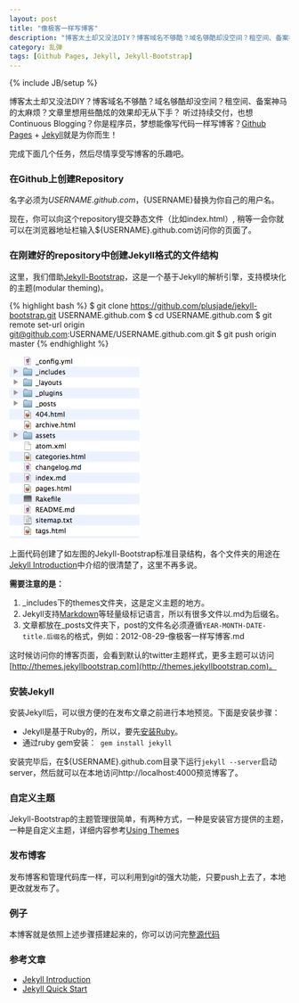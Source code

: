 ```yaml
---
layout: post
title: "像极客一样写博客"
description: "博客太土却又没法DIY？博客域名不够酷？域名够酷却没空间？租空间、备案神马的太麻烦？文章里想用些酷炫的效果却无从下手？听过持续交付，也想Continuous Blogging？你是程序员，梦想能像写代码一样写博客？[Github Pages](http://pages.github.com) + [Jekyll](http://jekyllrb.com)就是为你而生！"
category: 乱弹
tags: [Github Pages, Jekyll, Jekyll-Bootstrap]
---
```

{% include JB/setup %}

博客太土却又没法DIY？博客域名不够酷？域名够酷却没空间？租空间、备案神马的太麻烦？文章里想用些酷炫的效果却无从下手？
听过持续交付，也想Continuous Blogging？你是程序员，梦想能像写代码一样写博客？[Github Pages](http://pages.github.com) + [Jekyll](http://jekyllrb.com)就是为你而生！

完成下面几个任务，然后尽情享受写博客的乐趣吧。

### 在Github上创建Repository

名字必须为${USERNAME}.github.com，${USERNAME}替换为你自己的用户名。

现在，你可以向这个repository提交静态文件（比如index.html）, 稍等一会你就可以在浏览器地址栏输入${USERNAME}.github.com访问你的页面了。

### 在刚建好的repository中创建Jekyll格式的文件结构

这里，我们借助[Jekyll-Bootstrap](http://jekyllbootstrap.com)，这是一个基于Jekyll的解析引擎，支持模块化的主题(modular theming)。

{% highlight bash %}
$ git clone https://github.com/plusjade/jekyll-bootstrap.git USERNAME.github.com
$ cd USERNAME.github.com
$ git remote set-url origin git@github.com:USERNAME/USERNAME.github.com.git
$ git push origin master
{% endhighlight %}

![avatar](/assets/image/posts/jekyll-bootstrap-dir-structure.png)

上面代码创建了如左图的Jekyll-Bootstrap标准目录结构，各个文件夹的用途在[Jekyll Introduction](http://jekyllbootstrap.com/lessons/jekyll-introduction.html)中介绍的很清楚了，这里不再多说。

**需要注意的是：**

1. \_includes下的themes文件夹，这是定义主题的地方。
2. Jekyll支持[Markdown](http://en.wikipedia.org/wiki/Markdown)等轻量级标记语言，所以有很多文件以.md为后缀名。
3. 文章都放在\_posts文件夹下，post的文件名必须遵循`YEAR-MONTH-DATE-title.后缀名`的格式，例如：2012-08-29-像极客一样写博客.md

这时候访问你的博客页面，会看到默认的twitter主题样式，更多主题可以访问 [http://themes.jekyllbootstrap.com](http://themes.jekyllbootstrap.com)。

### 安装Jekyll

安装Jekyll后，可以很方便的在发布文章之前进行本地预览。下面是安装步骤：

* Jekyll是基于Ruby的，所以，要先[安装Ruby](http://www.ruby-lang.org/en/downloads)。
* 通过ruby gem安装：` gem install jekyll`

安装完毕后，在${USERNAME}.github.com目录下运行`jekyll --server`启动server，然后就可以在本地访问http://localhost:4000预览博客了。

### 自定义主题

Jekyll-Bootstrap的主题管理很简单，有两种方式，一种是安装官方提供的主题，一种是自定义主题，详细内容参考[Using Themes](http://jekyllbootstrap.com/usage/jekyll-theming.html)

### 发布博客

发布博客和管理代码库一样，可以利用到git的强大功能，只要push上去了，本地更改就发布了。

### 例子

本博客就是依照上述步骤搭建起来的，你可以访问完整[源代码](https://github.com/zyzhang/zyzhang.github.com)

### 参考文章
* [Jekyll Introduction](http://jekyllbootstrap.com/lessons/jekyll-introduction.html)
* [Jekyll Quick Start](http://jekyllbootstrap.com/usage/jekyll-quick-start.html)
